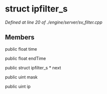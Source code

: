 # struct ipfilter_s

*Defined at line 20 of ./engine/server/sv_filter.cpp*

## Members

public float time

public float endTime

public struct ipfilter_s * next

public uint mask

public uint ip



